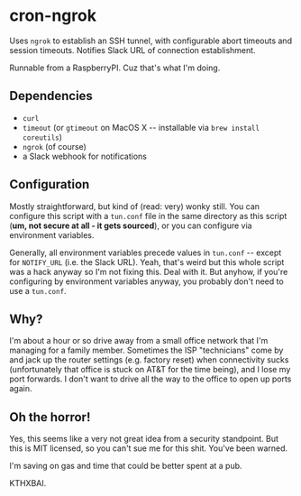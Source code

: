 # cron-ngrok

Uses `ngrok` to establish an SSH tunnel, with configurable abort timeouts and session timeouts. Notifies Slack URL of connection establishment.

Runnable from a RaspberryPI. Cuz that's what I'm doing.

## Dependencies

* `curl`
* `timeout` (or `gtimeout` on MacOS X -- installable via `brew install coreutils`)
* `ngrok` (of course)
* a Slack webhook for notifications

## Configuration

Mostly straightforward, but kind of (read: very) wonky still. You can configure this script with a `tun.conf` file in the same directory as this script (**um, not secure at all - it gets sourced**), or you can configure via environment variables.

Generally, all environment variables precede values in `tun.conf` -- except for `NOTIFY_URL` (i.e. the Slack URL). Yeah, that's weird but this whole script was a hack anyway so I'm not fixing this. Deal with it. But anyhow, if you're configuring by environment variables anyway, you probably don't need to use a `tun.conf`.

## Why?

I'm about a hour or so drive away from a small office network that I'm managing for a family member. Sometimes the ISP "technicians" come by and jack up the router settings (e.g. factory reset) when connectivity sucks (unfortunately that office is stuck on AT&T for the time being), and I lose my port forwards. I don't want to drive all the way to the office to open up ports again.

## Oh the horror!

Yes, this seems like a very not great idea from a security standpoint. But this is MIT licensed, so you can't sue me for this shit. You've been warned.

I'm saving on gas and time that could be better spent at a pub.

KTHXBAI.
